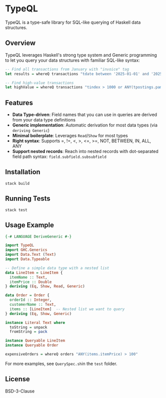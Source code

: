 # TypeQL

TypeQL is a type-safe library for SQL-like querying of Haskell data structures.

## Overview

TypeQL leverages Haskell's strong type system and Generic programming to let you query your data structures with familiar SQL-like syntax:

```haskell
-- Find all transactions from January with "invoice" tag
let results = whereQ transactions "tdate between '2025-01-01' and '2025-01-31' and ttags = 'invoice'" transactions

-- Find high-value transactions
let highValue = whereQ transactions "tindex > 1000 or ANY(tpostings.pamount) > 1000"
```

## Features

- **Data Type-driven**: Field names that you can use in queries are derived from your data type definitions
- **Generic implementation**: Automatic derivation for most data types (via `deriving Generic`)
- **Minimal boilerplate**: Leverages `Read`/`Show` for most types
- **Right syntax**: Supports =, !=, <, >, <=, >=, NOT, BETWEEN, IN, ALL, ANY
- **Support nested records**: Reach into nested records with dot-separated field path syntax: `field.subfield.subsubfield`

## Installation

```
stack build
```

## Running Tests

```
stack test
```

## Usage Example

```haskell
{-# LANGUAGE DeriveGeneric #-}

import TypeQL
import GHC.Generics
import Data.Text (Text)
import Data.Typeable

-- Define a simple data type with a nested list
data LineItem = LineItem {
  itemName :: Text,
  itemPrice :: Double
} deriving (Eq, Show, Read, Generic)

data Order = Order {
  orderId :: Integer,
  customerName :: Text,
  items :: [LineItem]  -- Nested list we want to query
} deriving (Eq, Show, Generic)

instance Literal Text where
  toString = unpack
  fromString = pack

instance Queryable LineItem
instance Queryable Order

expensiveOrders = whereQ orders "ANY(items.itemPrice) > 100"
```

For more examples, see `QuerySpec.sh`in the `test` folder.

## License

BSD-3-Clause

